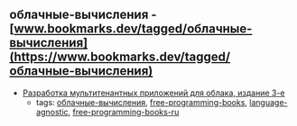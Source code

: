 облачные-вычисления - [www.bookmarks.dev/tagged/облачные-вычисления](https://www.bookmarks.dev/tagged/облачные-вычисления)
---
* [Разработка мультитенантных приложений для облака, издание 3-е](http://www.microsoft.com/ru-ru/download/details.aspx?id=29263)
    * tags: [облачные-вычисления](../tagged/облачные-вычисления.md), [free-programming-books](../tagged/free-programming-books.md), [language-agnostic](../tagged/language-agnostic.md), [free-programming-books-ru](../tagged/free-programming-books-ru.md)
